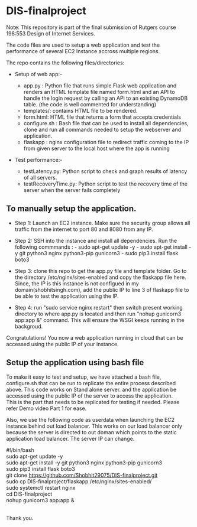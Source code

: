 # DIS-finalproject

Note: This repository is part of the final submission of Rutgers course 198:553 Design of Internet Services.

The code files are used to setup a web application and test the performance of several EC2 Instance accross multiple regions.

The repo contains the following files/directories:
- Setup of web app:-
  - app.py : Python file that runs simple Flask web application and renders an HTML template file named form.html and an API to handle the login request by  calling an API to an existing DynamoDB table. (the code is well commented for understanding)
  - templates/: contains HTML file to be rendered.
  - form.html: HTML file that returns a form that accepts credentials
  - configure.sh : Bash file that can be used to install all dependencies, clone and run all commands needed to setup the webserver and application.
  - flaskapp : nginx configuration file to redirect traffic coming to the IP from given server to the local host where the app is running
  
- Test performance:-
  - testLatency.py: Python script to check and graph results of latency of all servers.
  - testRecoveryTime.py: Python script to test the recovery time of the server when the server fails completely

## To manually setup the application.
  - Step 1: Launch an EC2 instance. Make sure the security group allows all traffic from the internet to port 80 and 8080 from any IP.
  - Step 2: SSH into the instance and install all dependencies. Run the following commmands :
            - sudo apt-get update -y
            - sudo apt-get install -y git python3 nginx python3-pip gunicorn3
            - sudo pip3 install flask boto3
            
  - Step 3: clone this repo to get the app.py file and template folder. Go to the directory /etc/nginx/sites-enabled and copy the flaskapp file here. Since, the IP is this instance is not configued in my domain(shobhitsingh.com), add the public IP to line 3 of flaskapp file to be able to test the application using the IP.
  - Step 4: run "sudo service nginx restart" then switch present working directory to where app.py is located and then run "nohup gunicorn3 app:app &" command. This will ensure the WSGI keeps running in the backgroud.
  
  Congratulations! You now a web application running in cloud that can be accessed using the public IP of your instance.
  
## Setup the application using bash file
  
  To make it easy to test and setup, we have attached a bash file, configure.sh that can be run to replicate the entire process described above. This code works on Stand alone server. and the application be accessed using the public IP of the server to access the application.<br>
  This is the part that needs to be replicated for testing if needed. Please refer Demo video Part 1 for ease.
  
  Also, we use the following code as userdata when launching the EC2 instance behind out load balancer. This works on our load balancer only because the server is directed to out doman which points to the static application load balancer. The server IP can change.<br>
  
#!/bin/bash <br>
sudo apt-get update -y <br>
sudo apt-get install -y git python3 nginx python3-pip gunicorn3 <br>
sudo pip3 install flask boto3 <br>
git clone https://github.com/Shobhit29075/DIS-finalproject.git <br>
sudo cp DIS-finalproject/flaskapp /etc/nginx/sites-enabled/ <br>
sudo systemctl restart nginx <br>
cd DIS-finalproject <br>
nohup gunicorn3 app:app & <br><br>
  
Thank you.
